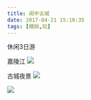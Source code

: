 ```yaml
---
title: 阆中古城
date: 2017-04-21 15:10:35
tags: [瞎拍,玩]
---
```


休闲3日游
<!-- more -->

嘉陵江
![](http://7xnpvq.com1.z0.glb.clouddn.com/%E9%98%86%E4%B8%AD.jpeg)

古城夜景
![](http://7xnpvq.com1.z0.glb.clouddn.com/%E9%98%86%E4%B8%AD2.jpeg)

![](http://7xnpvq.com1.z0.glb.clouddn.com/%E9%98%86%E4%B8%AD1.jpeg)